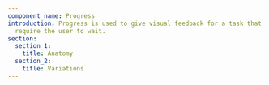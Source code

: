 ```yaml
---
component_name: Progress
introduction: Progress is used to give visual feedback for a task that will
  require the user to wait.
section:
  section_1:
    title: Anatomy
  section_2:
    title: Variations
---
```

